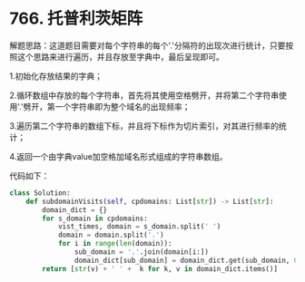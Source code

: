 # 766. 托普利茨矩阵

解题思路：这道题目需要对每个字符串的每个'.'分隔符的出现次进行统计，只要按照这个思路来进行遍历，并且存放至字典中，最后呈现即可。

1.初始化存放结果的字典；

2.循环数组中存放的每个字符串，首先将其使用空格劈开，并将第二个字符串使用'.'劈开，第一个字符串即为整个域名的出现频率；

3.遍历第二个字符串的数组下标，并且将下标作为切片索引，对其进行频率的统计；

4.返回一个由字典value加空格加域名形式组成的字符串数组。

代码如下：

```python
class Solution:
    def subdomainVisits(self, cpdomains: List[str]) -> List[str]:
        domain_dict = {}
        for s_domain in cpdomains:
            vist_times, domain = s_domain.split(' ')
            domain = domain.split('.')
            for i in range(len(domain)):
                sub_domain = '.'.join(domain[i:])
                domain_dict[sub_domain] = domain_dict.get(sub_domain, 0) + int(vist_times)
        return [str(v) + ' ' +  k for k, v in domain_dict.items()]
```
